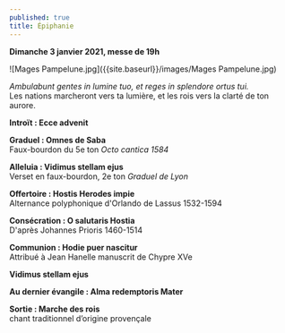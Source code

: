 ```yaml
---
published: true
title: Épiphanie
---
```

**Dimanche 3 janvier 2021, messe de 19h**  

![Mages Pampelune.jpg]({{site.baseurl}}/images/Mages Pampelune.jpg)

*Ambulabunt gentes in lumine tuo, et reges in splendore ortus tui.*  
Les nations marcheront vers ta lumière, et les rois vers la clarté de ton aurore.

**Introït : Ecce advenit**  

**Graduel : Omnes de Saba**  
Faux-bourdon du 5e ton *Octo cantica 1584*

**Alleluia : Vidimus stellam ejus**  
Verset en faux-bourdon, 2e ton *Graduel de Lyon*

**Offertoire : Hostis Herodes impie**  
Alternance polyphonique d'Orlando de Lassus 1532-1594

**Consécration : O salutaris Hostia**  
D'après Johannes Prioris 1460-1514

**Communion : Hodie puer nascitur**  
Attribué à Jean Hanelle manuscrit de Chypre XVe

**Vidimus stellam ejus**

**Au dernier évangile : Alma redemptoris Mater**

**Sortie : Marche des rois**  
chant traditionnel d’origine provençale
